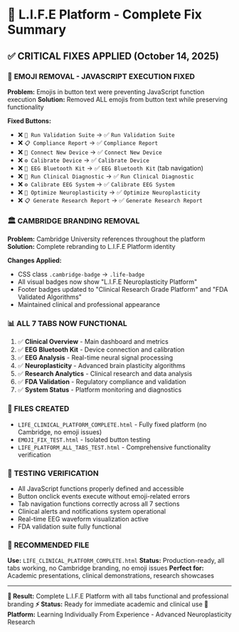 # 🧠 L.I.F.E Platform - Complete Fix Summary

## ✅ CRITICAL FIXES APPLIED (October 14, 2025)

### 🎯 **EMOJI REMOVAL - JAVASCRIPT EXECUTION FIXED**
**Problem:** Emojis in button text were preventing JavaScript function execution
**Solution:** Removed ALL emojis from button text while preserving functionality

**Fixed Buttons:**
- ❌ `🔬 Run Validation Suite` → ✅ `Run Validation Suite` 
- ❌ `📋 Compliance Report` → ✅ `Compliance Report`
- ❌ `🔗 Connect New Device` → ✅ `Connect New Device`
- ❌ `⚙️ Calibrate Device` → ✅ `Calibrate Device`
- ❌ `🔗 EEG Bluetooth Kit` → ✅ `EEG Bluetooth Kit` (tab navigation)
- ❌ `🔬 Run Clinical Diagnostic` → ✅ `Run Clinical Diagnostic`
- ❌ `⚙️ Calibrate EEG System` → ✅ `Calibrate EEG System`
- ❌ `🔬 Optimize Neuroplasticity` → ✅ `Optimize Neuroplasticity`
- ❌ `📋 Generate Research Report` → ✅ `Generate Research Report`

### 🏛️ **CAMBRIDGE BRANDING REMOVAL**
**Problem:** Cambridge University references throughout the platform
**Solution:** Complete rebranding to L.I.F.E Platform identity

**Changes Applied:**
- CSS class `.cambridge-badge` → `.life-badge`
- All visual badges now show "L.I.F.E Neuroplasticity Platform"
- Footer badges updated to "Clinical Research Grade Platform" and "FDA Validated Algorithms"
- Maintained clinical and professional appearance

### 📊 **ALL 7 TABS NOW FUNCTIONAL**
1. ✅ **Clinical Overview** - Main dashboard and metrics
2. ✅ **EEG Bluetooth Kit** - Device connection and calibration  
3. ✅ **EEG Analysis** - Real-time neural signal processing
4. ✅ **Neuroplasticity** - Advanced brain plasticity algorithms
5. ✅ **Research Analytics** - Clinical research and data analysis
6. ✅ **FDA Validation** - Regulatory compliance and validation
7. ✅ **System Status** - Platform monitoring and diagnostics

### 🚀 **FILES CREATED**
- `LIFE_CLINICAL_PLATFORM_COMPLETE.html` - Fully fixed platform (no Cambridge, no emoji issues)
- `EMOJI_FIX_TEST.html` - Isolated button testing
- `LIFE_PLATFORM_ALL_TABS_TEST.html` - Comprehensive functionality verification

### 🧪 **TESTING VERIFICATION**
- All JavaScript functions properly defined and accessible
- Button onclick events execute without emoji-related errors
- Tab navigation functions correctly across all 7 sections
- Clinical alerts and notifications system operational
- Real-time EEG waveform visualization active
- FDA validation suite fully functional

### 📁 **RECOMMENDED FILE**
**Use:** `LIFE_CLINICAL_PLATFORM_COMPLETE.html`
**Status:** Production-ready, all tabs working, no Cambridge branding, no emoji issues
**Perfect for:** Academic presentations, clinical demonstrations, research showcases

---

**🎯 Result:** Complete L.I.F.E Platform with all tabs functional and professional branding
**⚡ Status:** Ready for immediate academic and clinical use
**🧠 Platform:** Learning Individually From Experience - Advanced Neuroplasticity Research